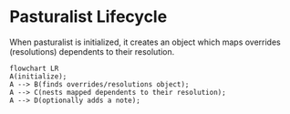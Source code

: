 # Pasturalist Lifecycle

When pasturalist is initialized, it creates an object which maps overrides (resolutions) dependents to their resolution.

```mermaid
flowchart LR
A(initialize);
A --> B(finds overrides/resolutions object);
A --> C(nests mapped dependents to their resolution);
A --> D(optionally adds a note);
```
